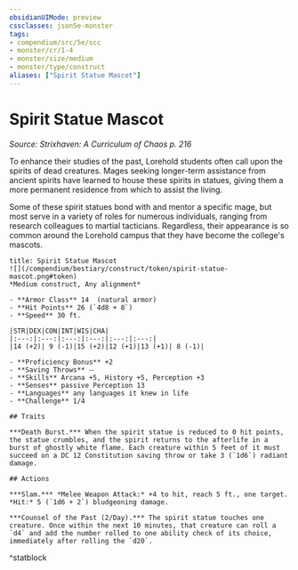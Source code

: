 ```yaml
---
obsidianUIMode: preview
cssclasses: json5e-monster
tags:
- compendium/src/5e/scc
- monster/cr/1-4
- monster/size/medium
- monster/type/construct
aliases: ["Spirit Statue Mascot"]
---
```

# Spirit Statue Mascot
*Source: Strixhaven: A Curriculum of Chaos p. 216*  

To enhance their studies of the past, Lorehold students often call upon the spirits of dead creatures. Mages seeking longer-term assistance from ancient spirits have learned to house these spirits in statues, giving them a more permanent residence from which to assist the living.

Some of these spirit statues bond with and mentor a specific mage, but most serve in a variety of roles for numerous individuals, ranging from research colleagues to martial tacticians. Regardless, their appearance is so common around the Lorehold campus that they have become the college's mascots.

```ad-statblock
title: Spirit Statue Mascot
![](/compendium/bestiary/construct/token/spirit-statue-mascot.png#token)
*Medium construct, Any alignment*

- **Armor Class** 14  (natural armor)
- **Hit Points** 26 (`4d8 + 8`)
- **Speed** 30 ft.

|STR|DEX|CON|INT|WIS|CHA|
|:---:|:---:|:---:|:---:|:---:|:---:|
|14 (+2)| 9 (-1)|15 (+2)|12 (+1)|13 (+1)| 8 (-1)|

- **Proficiency Bonus** +2
- **Saving Throws** ⏤
- **Skills** Arcana +5, History +5, Perception +3
- **Senses** passive Perception 13
- **Languages** any languages it knew in life
- **Challenge** 1/4

## Traits

***Death Burst.*** When the spirit statue is reduced to 0 hit points, the statue crumbles, and the spirit returns to the afterlife in a burst of ghostly white flame. Each creature within 5 feet of it must succeed on a DC 12 Constitution saving throw or take 3 (`1d6`) radiant damage.

## Actions

***Slam.*** *Melee Weapon Attack:* +4 to hit, reach 5 ft., one target. *Hit:* 5 (`1d6 + 2`) bludgeoning damage.

***Counsel of the Past (2/Day).*** The spirit statue touches one creature. Once within the next 10 minutes, that creature can roll a `d4` and add the number rolled to one ability check of its choice, immediately after rolling the `d20`.
```
^statblock